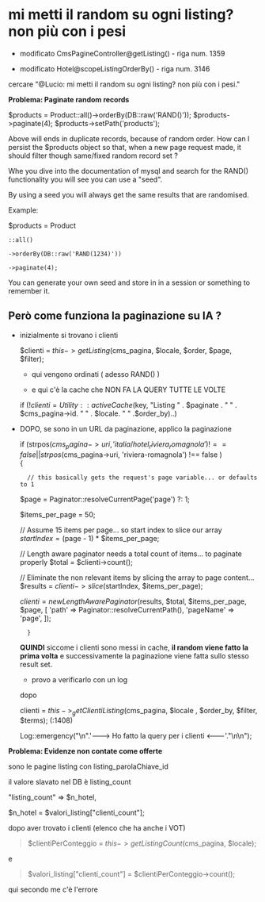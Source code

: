 # mi metti il random su ogni listing? non più con i pesi

- modificato CmsPagineController@getListing() - riga num. 1359

- modificato Hotel@scopeListingOrderBy() - riga num. 3146


cercare "@Lucio: mi metti il random su ogni listing? non più con i pesi."



__Problema: Paginate random records__

$products = Product::all()->orderBy(DB::raw('RAND()'));
$products->paginate(4);
$products->setPath('products');

Above will ends in duplicate records, because of random order. How can I persist the $products object so that, when a new page request made, it should filter though same/fixed random record set ?

Whe you dive into the documentation of mysql and search for the RAND() functionality you will see you can use a "seed".

By using a seed you will always get the same results that are randomised.

Example:

$products = Product

    ::all()

    ->orderBy(DB::raw('RAND(1234)'))

    ->paginate(4);

You can generate your own seed and store in in a session or something to remember it.


## Però come funziona la paginazione su IA ?


- inizialmente si trovano i clienti


	$clienti = $this->getListing($cms_pagina, $locale, $order, $page, $filter);

 	- qui vengono ordinati ( adesso RAND() )

 	- e qui c'è la cache che NON FA LA QUERY TUTTE LE VOLTE 

 	if (!$clienti = Utility::activeCache($key, "Listing " . $paginate . " " . $cms_pagina->id. " " . $locale. " " .$order_by)..)


- DOPO, se sono in un URL da paginazione, applico la paginazione
	
	if (strpos($cms_pagina->uri, 'italia/hotel_riviera_romagnola') !== false || strpos($cms_pagina->uri, 'riviera-romagnola') !== false )	
		{

		// this basically gets the request's page variable... or defaults to 1
    $page = Paginator::resolveCurrentPage('page') ?: 1;

    $items_per_page = 50;

    // Assume 15 items per page... so start index to slice our array
    $startIndex = ($page - 1) * $items_per_page;

    // Length aware paginator needs a total count of items... to paginate properly
    $total = $clienti->count();

    // Eliminate the non relevant items by slicing the array to page content...
    $results = $clienti->slice($startIndex, $items_per_page);

    $clienti =  new LengthAwarePaginator($results, $total, $items_per_page, $page, [
        'path' => Paginator::resolveCurrentPath(),
        'pageName' => 'page',
    ]);

		}


	__QUINDI__ siccome i clienti sono messi in cache, **il random viene fatto la prima volta** e successivamente la paginazione viene fatta sullo stesso result set.

	
	- provo a verificarlo con un log


	dopo 

	clienti = $this->_getClientiListing($cms_pagina, $locale , $order_by, $filter, $terms); (:1408)

	Log::emergency("\n".'---> Ho fatto la query per i clienti <---'."\n\n");








__Problema: Evidenze non contate come offerte__


sono le pagine listing con listing_parolaChiave_id

il valore slavato nel DB è listing_count

"listing_count" => $n_hotel,

$n_hotel = $valori_listing["clienti_count"];





dopo aver trovato i clienti (elenco che ha anche i VOT) 

> $clientiPerConteggio = $this->getListingCount($cms_pagina, $locale);

e 

> $valori_listing["clienti_count"] = $clientiPerConteggio->count();


qui secondo me c'è l'errore











